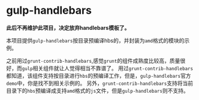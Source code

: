 # gulp-handlebars
**此后不再维护此项目，决定放弃handlebars模板了。**

本项目提供`gulp-handlebars`按目录预编译hbs的，并封装为`amd`格式的模块的示例。

之前用过`grunt-contrib-handlebars`,感觉`grunt`的组件成熟度比较高，质量很好，而`gulp`相关组件就让人觉得相当不靠谱了。
用过`grunt-contrib-handlebars`都知道，该组件支持按目录进行`hbs`的预编译工作，但是，`gulp-handlebars`官方`demo`中，你是找不到相关示例的。
另外，`grunt-contrib-handlebars`支持将当前目录下的`hbs`预编译成支持`amd`格式的`js`文件，但是`gulp-handlebars`则不支持。


